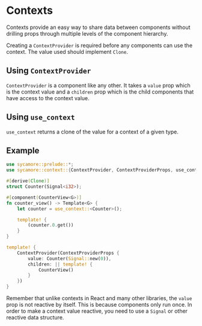 # Contexts

Contexts provide an easy way to share data between components without drilling props through
multiple levels of the component hierarchy.

Creating a `ContextProvider` is required before any components can use the context. The value used
should implement `Clone`.

## Using `ContextProvider`

`ContextProvider` is a component like any other. It takes a `value` prop which is the context value
and a `children` prop which is the child components that have access to the context value.

## Using `use_context`

`use_context` returns a clone of the value for a context of a given type.

## Example

```rust
use sycamore::prelude::*;
use sycamore::context::{ContextProvider, ContextProviderProps, use_context};

#[derive(Clone)]
struct Counter(Signal<i32>);

#[component(CounterView<G>)]
fn counter_view() -> Template<G> {
    let counter = use_context::<Counter>();

    template! {
        (counter.0.get())
    }
}

template! {
    ContextProvider(ContextProviderProps {
        value: Counter(Signal::new(0)),
        children: || template! {
            CounterView()
        }
    })
}
```

Remember that unlike contexts in React and many other libraries, the `value` prop is not reactive by
itself. This is because components only run once. In order to make a context value reactive, you
need to use a `Signal` or other reactive data structure.
